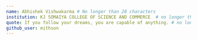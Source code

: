 ```yaml
---
name: Abhishek Vishwakarma # No longer than 28 characters
institution: KJ SOMAIYA COLLEGE OF SCIENCE AND COMMERCE  # no longer than 58 characters
quote: If you follow your dreams, you are capable of anything. # no longer than 100 characters, avoid using quotes(") to guarantee the format remains the same.
github_user: mithson
---
```

